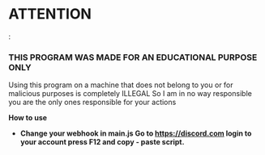 <h1> ATTENTION </h1>:

<h3> THIS PROGRAM WAS MADE FOR AN EDUCATIONAL PURPOSE ONLY </h3>

Using this program on a machine that does not belong to you or for malicious purposes is completely ILLEGAL
So I am in no way responsible you are the only ones responsible for your actions

<b> How to use <b/>
* Change your webhook in main.js
Go to https://discord.com login to your account press F12 and copy - paste script.